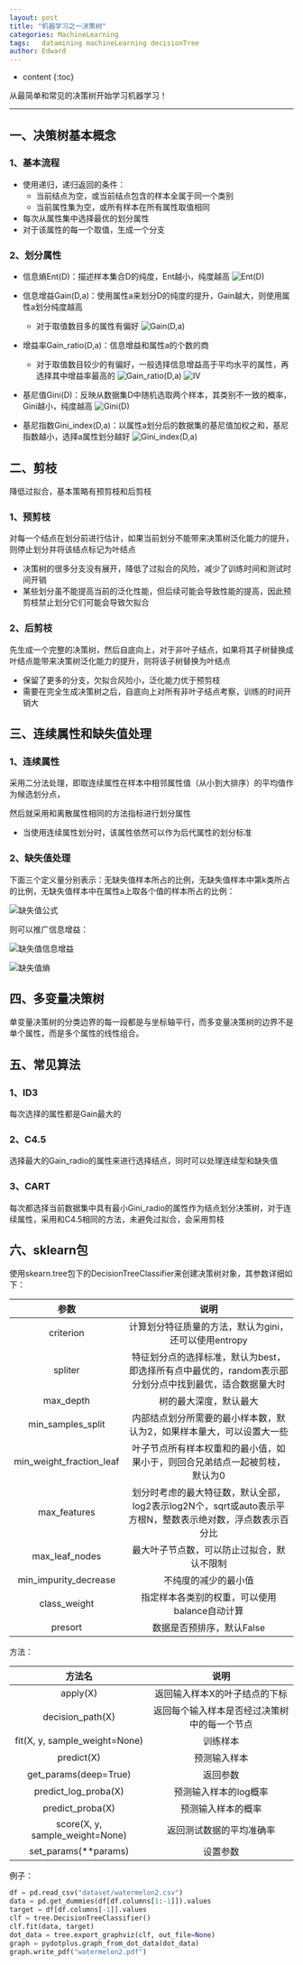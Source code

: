 ```yaml
---
layout: post
title: "机器学习之一决策树"
categories: MachineLearning
tags:   datamining machineLearning decisionTree
author: Edward
---
```


* content
{:toc}

从最简单和常见的决策树开始学习机器学习！

--------------------

## 一、决策树基本概念

### 1、基本流程

- 使用递归，递归返回的条件：
    - 当前结点为空，或当前结点包含的样本全属于同一个类别
    - 当前属性集为空，或所有样本在所有属性取值相同
- 每次从属性集中选择最优的划分属性
- 对于该属性的每一个取值，生成一个分支

### 2、划分属性

- 信息熵Ent(D)：描述样本集合D的纯度，Ent越小，纯度越高
![Ent(D)](https://raw.githubusercontent.com/isEdwardTang/Blog/gh-pages/images/Ent.JPG)

- 信息增益Gain(D,a)：使用属性a来划分D的纯度的提升，Gain越大，则使用属性a划分纯度越高
    - 对于取值数目多的属性有偏好
![Gain(D,a)](https://raw.githubusercontent.com/isEdwardTang/Blog/gh-pages/images/Gain.JPG)

- 增益率Gain_ratio(D,a)：信息增益和属性a的个数的商
    - 对于取值数目较少的有偏好，一般选择信息增益高于平均水平的属性，再选择其中增益率最高的
![Gain_ratio(D,a)](https://raw.githubusercontent.com/isEdwardTang/Blog/gh-pages/images/Gain_ratio.JPG)
![IV](https://raw.githubusercontent.com/isEdwardTang/Blog/gh-pages/images/IV.JPG)

- 基尼值Gini(D)：反映从数据集D中随机选取两个样本，其类别不一致的概率，Gini越小，纯度越高
![Gini(D)](https://raw.githubusercontent.com/isEdwardTang/Blog/gh-pages/images/Gini.JPG)

- 基尼指数Gini_index(D,a)：以属性a划分后的数据集的基尼值加权之和，基尼指数越小，选择a属性划分越好
![Gini_index(D,a)](https://raw.githubusercontent.com/isEdwardTang/Blog/gh-pages/images/Gini_index.JPG)

## 二、剪枝

降低过拟合，基本策略有预剪枝和后剪枝

### 1、预剪枝

对每一个结点在划分前进行估计，如果当前划分不能带来决策树泛化能力的提升，则停止划分并将该结点标记为叶结点

- 决策树的很多分支没有展开，降低了过拟合的风险，减少了训练时间和测试时间开销
- 某些划分虽不能提高当前的泛化性能，但后续可能会导致性能的提高，因此预剪枝禁止划分它们可能会导致欠拟合

### 2、后剪枝

先生成一个完整的决策树，然后自底向上，对于非叶子结点，如果将其子树替换成叶结点能带来决策树泛化能力的提升，则将该子树替换为叶结点

- 保留了更多的分支，欠拟合风险小，泛化能力优于预剪枝
- 需要在完全生成决策树之后，自底向上对所有非叶子结点考察，训练的时间开销大

## 三、连续属性和缺失值处理

### 1、连续属性

采用二分法处理，即取连续属性在样本中相邻属性值（从小到大排序）的平均值作为候选划分点，

然后就采用和离散属性相同的方法指标进行划分属性

- 当使用连续属性划分时，该属性依然可以作为后代属性的划分标准

### 2、缺失值处理

下面三个定义量分别表示：无缺失值样本所占的比例，无缺失值样本中第k类所占的比例，无缺失值样本中在属性a上取各个值的样本所占的比例：

![缺失值公式](https://raw.githubusercontent.com/isEdwardTang/Blog/gh-pages/images/loss_value.JPG)

则可以推广信息增益：

![缺失值信息增益](https://raw.githubusercontent.com/isEdwardTang/Blog/gh-pages/images/loss_gain.JPG)

![缺失值熵](https://raw.githubusercontent.com/isEdwardTang/Blog/gh-pages/images/loss_ent.JPG)

## 四、多变量决策树

单变量决策树的分类边界的每一段都是与坐标轴平行，而多变量决策树的边界不是单个属性，而是多个属性的线性组合。

## 五、常见算法

### 1、ID3

每次选择的属性都是Gain最大的

### 2、C4.5

选择最大的Gain_radio的属性来进行选择结点，同时可以处理连续型和缺失值

### 3、CART

每次都选择当前数据集中具有最小Gini_radio的属性作为结点划分决策树，对于连续属性，采用和C4.5相同的方法，未避免过拟合，会采用剪枝

## 六、sklearn包

使用skearn.tree包下的DecisionTreeClassifier来创建决策树对象，其参数详细如下：

| 参数 | 说明 |
| :---: | :---: |
| criterion | 计算划分特征质量的方法，默认为gini，还可以使用entropy |
| spliter | 特征划分点的选择标准，默认为best，即选择所有点中最优的，random表示部分划分点中找到最优，适合数据量大时 |
| max_depth | 树的最大深度，默认最大 |
| min_samples_split | 内部结点划分所需要的最小样本数，默认为2，如果样本量大，可以设置大一些 |
| min_weight_fraction_leaf | 叶子节点所有样本权重和的最小值，如果小于，则回合兄弟结点一起被剪枝，默认为0 |
| max_features | 划分时考虑的最大特征数，默认全部，log2表示log2N个，sqrt或auto表示平方根N，整数表示绝对数，浮点数表示百分比 |
| max_leaf_nodes | 最大叶子节点数，可以防止过拟合，默认不限制 |
| min_impurity_decrease | 不纯度的减少的最小值 |
| class_weight | 指定样本各类别的权重，可以使用balance自动计算 |
| presort | 数据是否预排序，默认False |

方法：

| 方法名 | 说明 |
| :---: | :---: |
| apply(X) | 返回输入样本X的叶子结点的下标 |
| decision_path(X) | 返回每个输入样本是否经过决策树中的每一个节点 |
| fit(X, y, sample_weight=None) | 训练样本 |
| predict(X) | 预测输入样本 |
| get_params(deep=True) | 返回参数 |
| predict_log_proba(X) | 预测输入样本的log概率 |
| predict_proba(X) | 预测输入样本的概率 |
| score(X, y, sample_weight=None) | 返回测试数据的平均准确率 |
| set_params(**params) | 设置参数 |

例子：

```python
df = pd.read_csv("dataset/watermelon2.csv")
data = pd.get_dummies(df[df.columns[1:-1]]).values
target = df[df.columns[-1]].values
clf = tree.DecisionTreeClassifier()
clf.fit(data, target)
dot_data = tree.export_graphviz(clf, out_file=None)
graph = pydotplus.graph_from_dot_data(dot_data)
graph.write_pdf("watermelon2.pdf")
```

